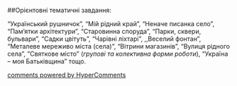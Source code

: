 <div id="hypercomments_widget" class="js-hypercomments-widget invisible"></div>

##Орієнтовні тематичні завдання:

“Український рушничок”, “Мій рідний край”, “Неначе писанка село”, “Пам’ятки архітектури”, “Cтаровинна споруда”, “Парки, сквери, бульвари”, “Cадки цвітуть”, “Чарівні ліхтарі”, ,,Веселий фонтан”, “Металеве мереживо міста (села)”, “Вітрини магазинів”, “Вулиця рідного села”, ”Cвяткове місто” (*групові та колективна форми роботи*), “Україна – моя Батьківщина” тощо.


<div class="js-hypercomments-container">
    <a href="http://hypercomments.com" class="hc-link" title="comments widget">comments powered by HyperComments</a>
</div>